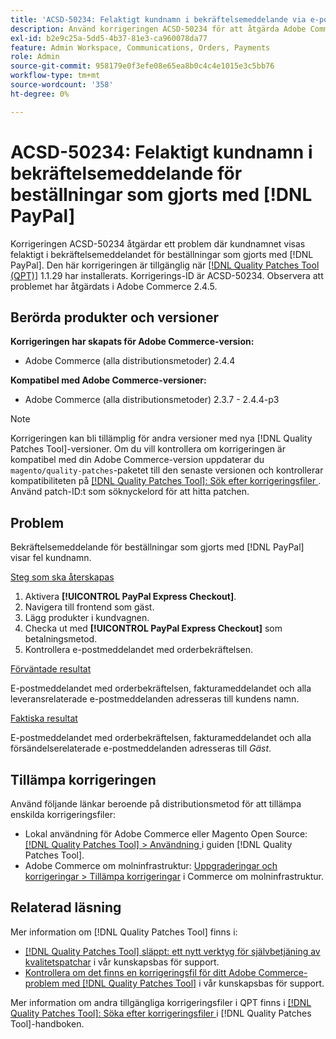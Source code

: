```yaml
---
title: 'ACSD-50234: Felaktigt kundnamn i bekräftelsemeddelande via e-post för beställningar som gjorts med  [!DNL PayPal]'
description: Använd korrigeringen ACSD-50234 för att åtgärda Adobe Commerce-problemet där kundnamnet visas felaktigt i bekräftelsemeddelandet för beställningar som gjorts med  [!DNL PayPal].
exl-id: b2e9c25a-5dd5-4b37-81e3-ca960078da77
feature: Admin Workspace, Communications, Orders, Payments
role: Admin
source-git-commit: 958179e0f3efe08e65ea8b0c4c4e1015e3c5bb76
workflow-type: tm+mt
source-wordcount: '358'
ht-degree: 0%

---
```


# ACSD-50234: Felaktigt kundnamn i bekräftelsemeddelande för beställningar som gjorts med [!DNL PayPal]

Korrigeringen ACSD-50234 åtgärdar ett problem där kundnamnet visas felaktigt i bekräftelsemeddelandet för beställningar som gjorts med [!DNL PayPal]. Den här korrigeringen är tillgänglig när [[!DNL Quality Patches Tool (QPT)]](/help/announcements/adobe-commerce-announcements/magento-quality-patches-released-new-tool-to-self-serve-quality-patches.md) 1.1.29 har installerats. Korrigerings-ID är ACSD-50234. Observera att problemet har åtgärdats i Adobe Commerce 2.4.5.

## Berörda produkter och versioner

**Korrigeringen har skapats för Adobe Commerce-version:**

* Adobe Commerce (alla distributionsmetoder) 2.4.4

**Kompatibel med Adobe Commerce-versioner:**

* Adobe Commerce (alla distributionsmetoder) 2.3.7 - 2.4.4-p3

>[!NOTE]
>
>Korrigeringen kan bli tillämplig för andra versioner med nya [!DNL Quality Patches Tool]-versioner. Om du vill kontrollera om korrigeringen är kompatibel med din Adobe Commerce-version uppdaterar du `magento/quality-patches`-paketet till den senaste versionen och kontrollerar kompatibiliteten på [[!DNL Quality Patches Tool]: Sök efter korrigeringsfiler ](https://experienceleague.adobe.com/tools/commerce-quality-patches/index.html). Använd patch-ID:t som söknyckelord för att hitta patchen.

## Problem

Bekräftelsemeddelande för beställningar som gjorts med [!DNL PayPal] visar fel kundnamn.

<u>Steg som ska återskapas</u>

1. Aktivera **[!UICONTROL PayPal Express Checkout]**.
1. Navigera till frontend som gäst.
1. Lägg produkter i kundvagnen.
1. Checka ut med **[!UICONTROL PayPal Express Checkout]** som betalningsmetod.
1. Kontrollera e-postmeddelandet med orderbekräftelsen.

<u>Förväntade resultat</u>

E-postmeddelandet med orderbekräftelsen, fakturameddelandet och alla leveransrelaterade e-postmeddelanden adresseras till kundens namn.

<u>Faktiska resultat</u>

E-postmeddelandet med orderbekräftelsen, fakturameddelandet och alla försändelserelaterade e-postmeddelanden adresseras till *Gäst*.

## Tillämpa korrigeringen

Använd följande länkar beroende på distributionsmetod för att tillämpa enskilda korrigeringsfiler:

* Lokal användning för Adobe Commerce eller Magento Open Source: [[!DNL Quality Patches Tool] > Användning ](https://experienceleague.adobe.com/docs/commerce-operations/tools/quality-patches-tool/usage.html) i guiden [!DNL Quality Patches Tool].
* Adobe Commerce om molninfrastruktur: [Uppgraderingar och korrigeringar > Tillämpa korrigeringar](https://experienceleague.adobe.com/docs/commerce-cloud-service/user-guide/develop/upgrade/apply-patches.html) i Commerce om molninfrastruktur.

## Relaterad läsning

Mer information om [!DNL Quality Patches Tool] finns i:

* [[!DNL Quality Patches Tool] släppt: ett nytt verktyg för självbetjäning av kvalitetspatchar](/help/announcements/adobe-commerce-announcements/magento-quality-patches-released-new-tool-to-self-serve-quality-patches.md) i vår kunskapsbas för support.
* [Kontrollera om det finns en korrigeringsfil för ditt Adobe Commerce-problem med  [!DNL Quality Patches Tool]](/help/support-tools/patches-available-in-qpt-tool/check-patch-for-magento-issue-with-magento-quality-patches.md) i vår kunskapsbas för support.

Mer information om andra tillgängliga korrigeringsfiler i QPT finns i [[!DNL Quality Patches Tool]: Söka efter korrigeringsfiler ](https://experienceleague.adobe.com/tools/commerce-quality-patches/index.html) i [!DNL Quality Patches Tool]-handboken.
